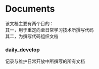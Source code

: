 
# Documents
该文档主要有两个目的：  
其一，用于重定向至日常学习技术所撰写代码  
其二，为撰写代码组织文档

### daily_develop
记录与维护日常开放中所撰写的所有文档